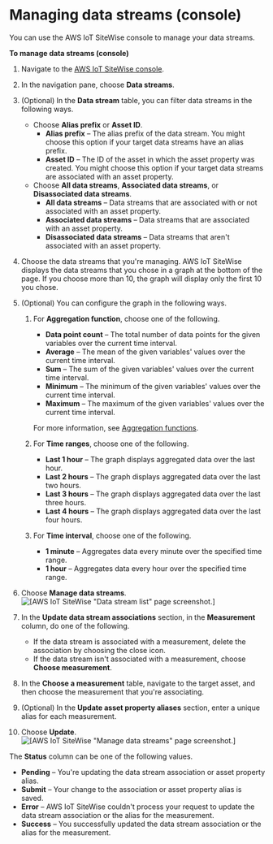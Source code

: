 # Managing data streams \(console\)<a name="manage-data-streams-console"></a>

You can use the AWS IoT SiteWise console to manage your data streams\.

**To manage data streams \(console\)**

1. <a name="sitewise-open-console"></a>Navigate to the [AWS IoT SiteWise console](https://console.aws.amazon.com/iotsitewise/)\.

1. In the navigation pane, choose **Data streams**\.

1. \(Optional\) In the **Data stream** table, you can filter data streams in the following ways\.
   + Choose **Alias prefix** or **Asset ID**\.
     + **Alias prefix** – The alias prefix of the data stream\. You might choose this option if your target data streams have an alias prefix\.
     + **Asset ID** – The ID of the asset in which the asset property was created\. You might choose this option if your target data streams are associated with an asset property\.
   + Choose **All data streams**, **Associated data streams**, or **Disassociated data streams**\.
     + **All data streams** – Data streams that are associated with or not associated with an asset property\. 
     + **Associated data streams** – Data streams that are associated with an asset property\.
     + **Disassociated data streams** – Data streams that aren't associated with an asset property\.

1. Choose the data streams that you're managing\. AWS IoT SiteWise displays the data streams that you chose in a graph at the bottom of the page\. If you choose more than 10, the graph will display only the first 10 you chose\.

1. \(Optional\) You can configure the graph in the following ways\.

   1. For **Aggregation function**, choose one of the following\.
      + **Data point count** – The total number of data points for the given variables over the current time interval\.
      + **Average** – The mean of the given variables' values over the current time interval\.
      + **Sum** – The sum of the given variables' values over the current time interval\.
      + **Minimum** – The minimum of the given variables' values over the current time interval\.
      + **Maximum** – The maximum of the given variables' values over the current time interval\.

      For more information, see [Aggregation functions](expression-aggregation-functions.md)\.

   1. For **Time ranges**, choose one of the following\.
      + **Last 1 hour** – The graph displays aggregated data over the last hour\.
      + **Last 2 hours** – The graph displays aggregated data over the last two hours\.
      + **Last 3 hours** – The graph displays aggregated data over the last three hours\.
      + **Last 4 hours** – The graph displays aggregated data over the last four hours\.

   1. For **Time interval**, choose one of the following\.
      + **1 minute** – Aggregates data every minute over the specified time range\.
      + **1 hour** – Aggregates data every hour over the specified time range\.

1. Choose **Manage data streams**\.  
![\[AWS IoT SiteWise "Data stream list" page screenshot.\]](http://docs.aws.amazon.com/iot-sitewise/latest/userguide/images/data-stream-list.png)

1. In the **Update data stream associations** section, in the **Measurement** column, do one of the following\.
   + If the data stream is associated with a measurement, delete the association by choosing the close icon\.
   + If the data stream isn't associated with a measurement, choose **Choose measurement**\.

1. In the **Choose a measurement** table, navigate to the target asset, and then choose the measurement that you're associating\.

1. \(Optional\) In the **Update asset property aliases** section, enter a unique alias for each measurement\.

1. Choose **Update**\.  
![\[AWS IoT SiteWise "Manage data streams" page screenshot.\]](http://docs.aws.amazon.com/iot-sitewise/latest/userguide/images/manage-data-streams.png)

The **Status** column can be one of the following values\.
+ **Pending** – You're updating the data stream association or asset property alias\.
+ **Submit** – Your change to the association or asset property alias is saved\.
+ **Error** – AWS IoT SiteWise couldn't process your request to update the data stream association or the alias for the measurement\.
+ **Success** – You successfully updated the data stream association or the alias for the measurement\.